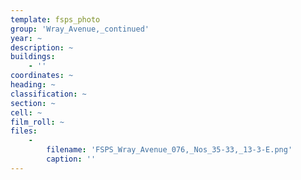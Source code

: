 ```yaml
---
template: fsps_photo
group: 'Wray_Avenue,_continued'
year: ~
description: ~
buildings:
    - ''
coordinates: ~
heading: ~
classification: ~
section: ~
cell: ~
film_roll: ~
files:
    -
        filename: 'FSPS_Wray_Avenue_076,_Nos_35-33,_13-3-E.png'
        caption: ''
---
```

